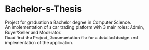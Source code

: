 # Bachelor-s-Thesis
Project for graduation a Bachelor degree in Computer Science.<br/>
An implementation of a car trading platform with 3 main roles: Admin, Buyer/Seller and Moderator.<br/>
Read first the Project_Documentation file for a detailed design and implementation of the application.
